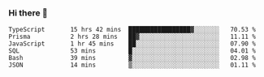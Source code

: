 ### Hi there 👋

<!--START_SECTION:waka-->

```text
TypeScript       15 hrs 42 mins  █████████████████▓░░░░░░░   70.53 %
Prisma           2 hrs 28 mins   ██▓░░░░░░░░░░░░░░░░░░░░░░   11.11 %
JavaScript       1 hr 45 mins    ██░░░░░░░░░░░░░░░░░░░░░░░   07.90 %
SQL              53 mins         █░░░░░░░░░░░░░░░░░░░░░░░░   04.01 %
Bash             39 mins         ▓░░░░░░░░░░░░░░░░░░░░░░░░   02.98 %
JSON             14 mins         ▒░░░░░░░░░░░░░░░░░░░░░░░░   01.11 %
```

<!--END_SECTION:waka-->

<!--
**arlenxuzj/arlenxuzj** is a ✨ _special_ ✨ repository because its `README.md` (this file) appears on your GitHub profile.

Here are some ideas to get you started:

- 🔭 I’m currently working on ...
- 🌱 I’m currently learning ...
- 👯 I’m looking to collaborate on ...
- 🤔 I’m looking for help with ...
- 💬 Ask me about ...
- 📫 How to reach me: ...
- 😄 Pronouns: ...
- ⚡ Fun fact: ...
-->
